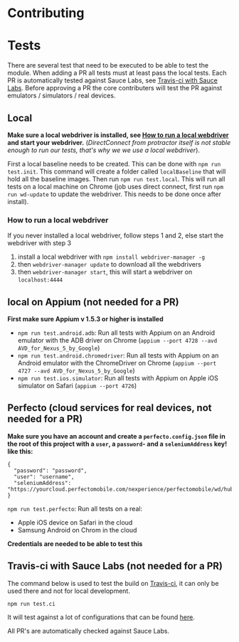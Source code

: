 Contributing
============

# Tests
There are several test that need to be executed to be able to test the module. When adding a PR all tests must at least pass the local tests.
Each PR is automatically tested against Sauce Labs, see [Travis-ci with Sauce Labs](#travis-ci-with-sauce-labs).
Before approving a PR the core contributers will test the PR against emulators / simulators / real devices.

## Local
**Make sure a local webdriver is installed, see [How to run a local webdriver](#how-to-run-a-local-webdriver) and start your webdriver.**
(*DirectConnect from protractor itself is not stable enough to run our tests, that's why we we use a local webdriver*).

First a local baseline needs to be created. This can be done with `npm run test.init`. This command will create a folder called `localBaseline` that will hold all the baseline images.
Then run `npm run test.local`. This will run all tests on a local machine on Chrome (job uses direct connect, first run `npm run wd-update` to update the webdriver.
This needs to be done once after install).

### How to run a local webdriver
If you never installed a local webdriver, follow steps 1 and 2, else start the webdriver with step 3

1. install a local webdriver with `npm install webdriver-manager -g`
2. then `webdriver-manager update` to download all the webdrivers
3. then `webdriver-manager start`, this will start a webdriver on `localhost:4444`

## local on Appium (not needed for a PR)
**First make sure Appium v 1.5.3 or higher is installed**

- `npm run test.android.adb`: Run all tests with Appium on an Android emulator with the ADB driver on Chrome (`appium --port 4728 --avd AVD_for_Nexus_5_by_Google`)
- `npm run test.android.chromedriver`: Run all tests with Appium on an Android emulator with the ChromeDriver on Chrome (`appium --port 4727 --avd AVD_for_Nexus_5_by_Google`)
- `npm run test.ios.simulator`: Run all tests with Appium on Apple iOS simulator on Safari (`appium --port 4726`)

## Perfecto (cloud services for real devices, not needed for a PR)
**Make sure you have an account and create a `perfecto.config.json` file in the root of this project with a `user`, a `password`- and a `seleniumAddress` key! like this:**

`````
{
  "password": "password",
  "user": "username",
  "seleniumAddress": "https://yourcloud.perfectomobile.com/nexperience/perfectomobile/wd/hub/"
}
`````

`npm run test.perfecto`: Run all tests on a real:

 - Apple iOS device on Safari in the cloud
 - Samsung Android on Chrom in the cloud

**Credentials are needed to be able to test this**

## Travis-ci with Sauce Labs (not needed for a PR)
The command below is used to test the build on [Travis-ci](https://travis-ci.org/wswebcreation/protractor-image-comparison/), it can only be used there and not for local development.

`npm run test.ci`

It will test against a lot of configurations that can be found [here](./test/conf/protractor.saucelabs.conf.js).

All PR's are automatically checked against Sauce Labs.

